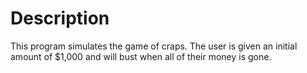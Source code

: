 # Description
This program simulates the game of craps. The user is given an initial amount of $1,000 and will bust when all of their money is gone.
